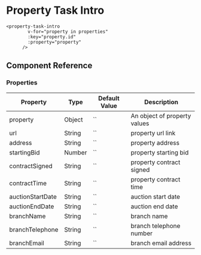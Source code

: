# Property Task Intro
```
<property-task-intro
        v-for="property in properties"
        :key="property.id"
        :property="property"
      />
```

## Component Reference

### Properties

| Property  | Type  | Default Value  | Description  |
| --------- | ----- | -------------- | -------------- |
| property     | Object | ``         | An object of property values|
| url     | String | ``         | property url link|
| address     | String | ``         | property address|
| startingBid     | Number | ``         | property starting bid|
| contractSigned     | String | ``         | property contract signed|
| contractTime     | String | ``         | property contract time|
| auctionStartDate     | String | ``         | auction start date|
| auctionEndDate     | String | ``         | auction end date|
| branchName     | String | ``         | branch name|
| branchTelephone     | String | ``         | branch telephone number|
| branchEmail     | String | ``         | branch email address|

